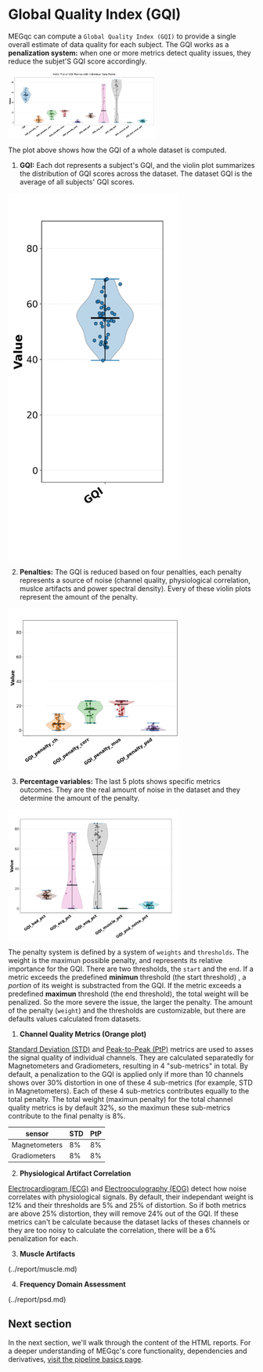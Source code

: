 # Global Quality Index (GQI)

MEGqc can compute a `Global Quality Index (GQI)` to provide a single overall estimate of data quality for each subject. The GQI works as a **penalization system:** when one or more metrics detect quality issues, they reduce the subjet'S GQI score accordingly.

<img src="../static/gqi/gqi_1.png" alt="gqi" width="300px" align="center">

The plot above shows how the GQI of a whole dataset is computed.

1. **GQI:** Each dot represents a subject's GQI, and the violin plot summarizes the distribution of GQI scores across the dataset. The dataset GQI is the average of all subjects' GQI scores.

<img src="../static/gqi/01.png" alt="gqi-1" width="350px" align="center">

2. **Penalties:** The GQI is reduced based on four penalties, each penalty represents a source of noise (channel quality, physiological correlation, muslce artifacts and power spectral density). Every of these violin plots represent the amount of the penalty.
   
<img src="../static/gqi/02.png" alt="gqi-2" width="350px" align="center">

3. **Percentage variables:** The last 5 plots shows specific metrics outcomes. They are the real amount of noise in the dataset and they determine the amount of the penalty.

<img src="../static/gqi/03.png" alt="gqi-3" width="350px" align="center">

The penalty system is defined by a system of `weights` and `thresholds`. The weight is the maximun possible penalty, and represents its relative importance for the GQI. There are two thresholds, the `start` and the `end`. If a metric exceeds the predefined **minimun** threshold (the start threshold) , a _portion_ of its weight is substracted from the GQI. If the metric exceeds a predefined **maximun** threshold (the end threshold), the total weight will be penalized. So the more severe the issue, the larger the penalty. 
The amount of the penalty (`weight`) and the thresholds are customizable, but there are defaults values calculated from datasets.


1. **Channel Quality Metrics (Orange plot)**

[Standard Deviation (STD)](../report/std.md) and [Peak-to-Peak (PtP)](../report/ptp.md) metrics are used to asses the signal quality of individual channels. They are calculated separatedly for Magnetometers and Gradiometers, resulting in 4 "sub-metrics" in total.
By default, a penalization to the GQI is applied only if more than 10 channels shows over 30% distortion in one of these 4 sub-metrics (for example, STD in Magnetometers). Each of these 4 sub-metrics contributes equally to the total penalty. The total weight (maximun penalty) for the total channel quality metrics is by default 32%, so the maximun these sub-metrics contribute to the final penalty is 8%. 

| sensor | STD | PtP |
| --- | --- | --- |
| Magnetometers | 8% | 8% |
| Gradiometers | 8% | 8% |

2. **Physiological Artifact Correlation**

[Electrocardiogram (ECG)](../report/ecg.md) and [Electrooculography (EOG)](../report/eog.md) detect how noise correlates with physiological signals. 
By default, their independant weight is 12% and their thresholds are 5% and 25% of distortion. So if both metrics are above 25% distortion, they will remove 24% out of the GQI. 
If these metrics can't be calculate because the dataset lacks of theses channels or they are too noisy to calculate the correlation, there will be a 6% penalization for each.

3. **Muscle Artifacts**

(../report/muscle.md)

4. **Frequency Domain Assessment**

(../report/psd.md)


## Next section
In the next section, we'll walk through the content of the HTML reports.
For a deeper understanding of MEGqc's core functionality, dependencies and derivatives, [visit the pipeline basics page](../extra/details.md).

